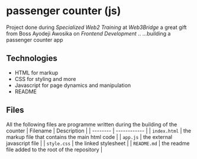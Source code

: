 # passenger counter (js)
Project done during *Specialized Web2 Training* at *Web3Bridge* a great gift from Boss Ayodeji Awosika on *Frontend Development* .. ...building a passenger counter app
## Technologies
* HTML for markup
* CSS for styling and more
* Javascript for page dynamics and manipulation
* README 
## Files
All the following files are programme written during the building of the counter
| Filename | Description |
| -------- | ------------ |
| `index.html` | the markup file that contains the main html code |
| `app.js` | the external javascript file |
| `style.css` | the linked stylesheet |
| `README.md` | the readme file added to the root of the repository |